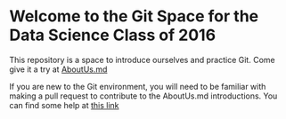 # Welcome to the Git Space for the Data Science Class of 2016

This repository is a space to introduce ourselves and practice Git. Come give it a try at [AboutUs.md](AboutUs.md)

If you are new to the Git environment, you will need to be familiar with making a pull request to contribute to the AboutUs.md introductions. You can find some help at [this link]( https://github.com/TechTank-DataScience/WeAreCohort/blob/master/git-forking-workflow.md)
